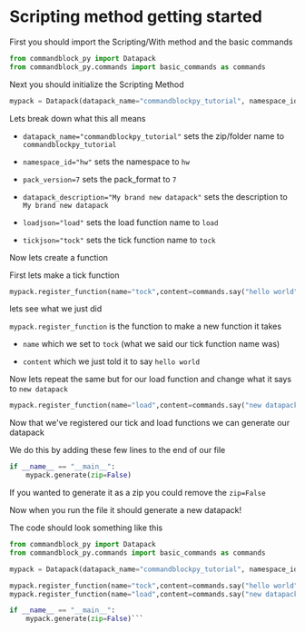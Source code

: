 # Scripting method getting started

First you should import the Scripting/With method and the basic commands
```py
from commandblock_py import Datapack
from commandblock_py.commands import basic_commands as commands
```
Next you should initialize the Scripting Method

```py
mypack = Datapack(datapack_name="commandblockpy_tutorial", namespace_id="hw", pack_version=7, datapack_description="My brand new datapack", loadjson="load", tickjson="tock")
```
Lets break down what this all means
- `datapack_name="commandblockpy_tutorial"` sets the zip/folder name to `commandblockpy_tutorial`

- `namespace_id="hw"` sets the namespace to `hw`

- `pack_version=7` sets the pack_format to `7`

- `datapack_description="My brand new datapack"` sets the description to `My brand new datapack`

- `loadjson="load"` sets the load function name to `load`

- `tickjson="tock"` sets the tick function name to `tock`

Now lets create a function

First lets make a tick function
```py
mypack.register_function(name="tock",content=commands.say("hello world"))
```
lets see what we just did

`mypack.register_function` is the function to make a new function
it takes
- `name` which we set to `tock` (what we said our tick function name was)

- `content` which we just told it to say `hello world`

Now lets repeat the same but for our load function and change what it says to `new datapack`
```py
mypack.register_function(name="load",content=commands.say("new datapack"))
```

Now that we've registered our tick and load functions we can generate our datapack

We do this by adding these few lines to the end of our file
```py
if __name__ == "__main__":
    mypack.generate(zip=False)
```
If you wanted to generate it as a zip you could remove the `zip=False`

Now when you run the file it should generate a new datapack!

The code should look something like this
```py
from commandblock_py import Datapack
from commandblock_py.commands import basic_commands as commands

mypack = Datapack(datapack_name="commandblockpy_tutorial", namespace_id="hw", pack_version=7, datapack_description="My brand new datapack", loadjson="load", tickjson="tock")

mypack.register_function(name="tock",content=commands.say("hello world"))
mypack.register_function(name="load",content=commands.say("new datapack"))

if __name__ == "__main__":
    mypack.generate(zip=False)```
